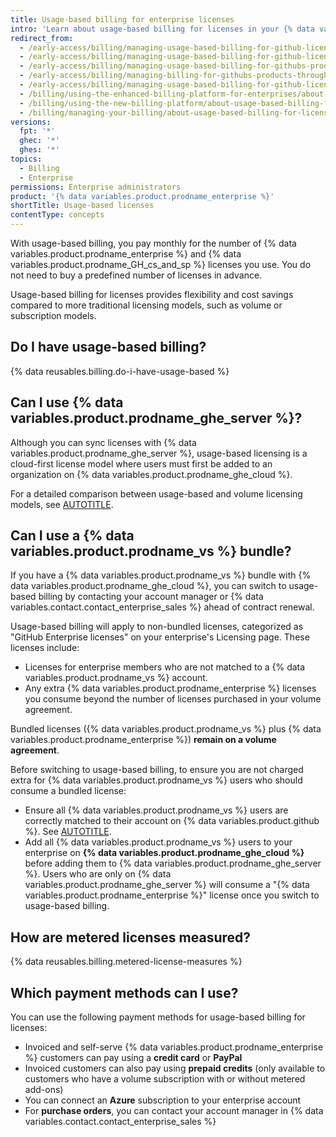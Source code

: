 ```yaml
---
title: Usage-based billing for enterprise licenses
intro: 'Learn about usage-based billing for licenses in your {% data variables.product.prodname_enterprise %} plan, whether you pay through {% data variables.product.company_short %} or Azure.'
redirect_from:
  - /early-access/billing/managing-usage-based-billing-for-github-licenses-through-github
  - /early-access/billing/managing-usage-based-billing-for-github-licenses-through-azure
  - /early-access/billing/managing-usage-based-billing-for-githubs-products-on-azure
  - /early-access/billing/managing-billing-for-githubs-products-through-azure
  - /early-access/billing/managing-usage-based-billing-for-github-licenses
  - /billing/using-the-enhanced-billing-platform-for-enterprises/about-usage-based-billing-for-licenses
  - /billing/using-the-new-billing-platform/about-usage-based-billing-for-licenses
  - /billing/managing-your-billing/about-usage-based-billing-for-licenses
versions:
  fpt: '*'
  ghec: '*'
  ghes: '*'
topics:
  - Billing
  - Enterprise
permissions: Enterprise administrators
product: '{% data variables.product.prodname_enterprise %}'
shortTitle: Usage-based licenses
contentType: concepts
---
```


With usage-based billing, you pay monthly for the number of {% data variables.product.prodname_enterprise %} and {% data variables.product.prodname_GH_cs_and_sp %} licenses you use. You do not need to buy a predefined number of licenses in advance.

Usage-based billing for licenses provides flexibility and cost savings compared to more traditional licensing models, such as volume or subscription models.

## Do I have usage-based billing?

{% data reusables.billing.do-i-have-usage-based %}

## Can I use {% data variables.product.prodname_ghe_server %}?

Although you can sync licenses with {% data variables.product.prodname_ghe_server %}, usage-based licensing is a cloud-first license model where users must first be added to an organization on {% data variables.product.prodname_ghe_cloud %}.

For a detailed comparison between usage-based and volume licensing models, see [AUTOTITLE](/billing/concepts/enterprise-billing/combined-enterprise-use#about-licensing-models).

## Can I use a {% data variables.product.prodname_vs %} bundle?

If you have a {% data variables.product.prodname_vs %} bundle with {% data variables.product.prodname_ghe_cloud %}, you can switch to usage-based billing by contacting your account manager or {% data variables.contact.contact_enterprise_sales %} ahead of contract renewal.

Usage-based billing will apply to non-bundled licenses, categorized as "GitHub Enterprise licenses" on your enterprise's Licensing page. These licenses include:

* Licenses for enterprise members who are not matched to a {% data variables.product.prodname_vs %} account.
* Any extra {% data variables.product.prodname_enterprise %} licenses you consume beyond the number of licenses purchased in your volume agreement.

Bundled licenses ({% data variables.product.prodname_vs %} plus {% data variables.product.prodname_enterprise %}) **remain on a volume agreement**.

Before switching to usage-based billing, to ensure you are not charged extra for {% data variables.product.prodname_vs %} users who should consume a bundled license:

* Ensure all {% data variables.product.prodname_vs %} users are correctly matched to their account on {% data variables.product.github %}. See [AUTOTITLE](/enterprise-cloud@latest/billing/how-tos/set-up-payment/set-up-vs-subscription#reconciling-users-across-visual-studio-and-github).
* Add all {% data variables.product.prodname_vs %} users to your enterprise on **{% data variables.product.prodname_ghe_cloud %}** before adding them to {% data variables.product.prodname_ghe_server %}. Users who are only on {% data variables.product.prodname_ghe_server %} will consume a "{% data variables.product.prodname_enterprise %}" license once you switch to usage-based billing.

## How are metered licenses measured?

{% data reusables.billing.metered-license-measures %}

## Which payment methods can I use?

You can use the following payment methods for usage-based billing for licenses:

* Invoiced and self-serve {% data variables.product.prodname_enterprise %} customers can pay using a **credit card** or **PayPal**
* Invoiced customers can also pay using **prepaid credits** (only available to customers who have a volume subscription with or without metered add-ons)
* You can connect an **Azure** subscription to your enterprise account
* For **purchase orders**, you can contact your account manager in {% data variables.contact.contact_enterprise_sales %}
